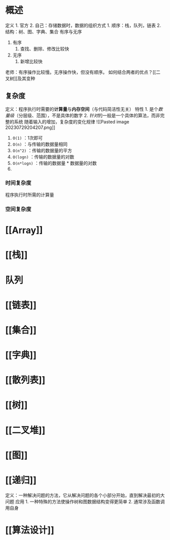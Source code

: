 # 概述
定义
	1. 官方
	2. 自己：存储数据时，数据的组织方式
		1. 顺序：栈，队列，链表
		2. 结构：树、图、字典、集合
有序与无序

1. 有序
	1. 查找、删除、修改比较快
2. 无序
	1. 新增比较快

老师：有序操作比较慢。无序操作快，但没有顺序。
	如何结合两者的优点？[[二叉树]]及其变种
## 复杂度
定义：程序执行时需要的**计算量**与**内存空间**（与代码简洁性无关）
特性
	1. 是个*数量级*（分层级、范围），不是具体的数字
	2. *针对*的一般是一个具体的算法，而非完整的系统
随着输入的增加，复杂度的变化规律
![[Pasted image 20230729204207.png]] 
1. `O(1)` ：1次即可
2. `O(n)` ：与传输的数据量相同
2. `O(n^2)` ：传输的数据量的平方
2. `O(logn)` ：传输的数据量的对数
2. `O(n*logn)` ：传输的数据量 \* 数据量的对数
3. 
### 时间复杂度
程序执行时所需的计算量
### 空间复杂度

# [[Array]] 
# [[栈]] 
# 队列

# [[链表]] 
# [[集合]]
# [[字典]] 
# [[散列表]] 
# [[树]] 
# [[二叉堆]] 
# [[图]]
# [[递归]] 
定义：一种解决问题的方法，它从解决问题的各个小部分开始，直到解决最初的大问题
应用
	1. 一种特殊的方法使操作树和图数据结构变得更简单
	2. 通常涉及函数调用自身
# [[算法设计]] 

